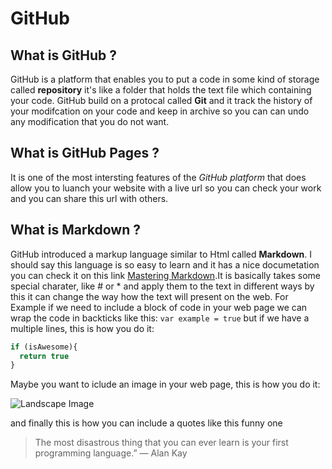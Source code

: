 # GitHub

## What is GitHub ?
GitHub is a platform that enables you to put a code in some kind of storage called **repository** it's like a folder that holds the text file which containing your code. GitHub build on a protocal called **Git** and it track the history of your modifcation on your code and keep in archive so you can can undo any modification that you do not want.

## What is GitHub Pages ?
It is one of the most intersting features of the _GitHub platform_ that does allow you to luanch your website with a live url so you can check your work and you can share this url with others.
 
## What is Markdown ?
GitHub introduced a markup language similar to Html called **Markdown**. I should say this language is so easy to learn and it has a nice documetation you can check it on this link [Mastering Markdown](https://guides.github.com/features/mastering-markdown/).It is basically takes some special charater, like # or * and apply them to the text in different ways by this it can change the way how the text will present on the web. 
For Example if we need to include a block of code in your web page we can wrap the code in backticks like this:
`var example = true`
but if we have a multiple lines, this is how you do it:

```javascript
if (isAwesome){
  return true
}
```
Maybe you want to iclude an image in your web page, this is how you do it:

![Landscape Image](https://cdn.pixabay.com/photo/2019/03/08/15/05/landscape-4042502_960_720.jpg)

and finally this is how you can include a quotes like this funny one

> The most disastrous thing that you can ever learn is your first programming language.”
> ― Alan Kay

 
